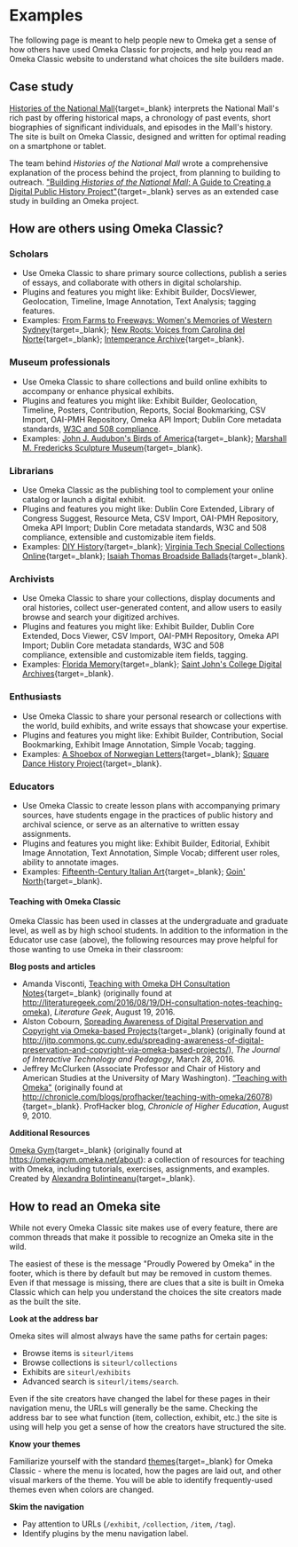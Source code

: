 # Examples

The following page is meant to help people new to Omeka get a sense of how others have used Omeka Classic for projects, and help you read an Omeka Classic website to understand what choices the site builders made.

## Case study

[Histories of the National Mall](http://mallhistory.org){target=_blank} interprets the National Mall's rich past by offering historical maps, a chronology of past events, short biographies of significant individuals, and episodes in the Mall's history. The site is built on Omeka Classic, designed and written for optimal reading on a smartphone or tablet. 

The team behind *Histories of the National Mall* wrote a comprehensive explanation of the process behind the project, from planning to building to outreach. ["Building *Histories of the National Mall*:  A Guide to Creating a Digital Public History Project"](http://mallhistory.org/Guide/){target=_blank} serves as an extended case study in building an Omeka project.

## How are others using Omeka Classic?

### Scholars

- Use Omeka Classic to share primary source collections, publish a series of essays, and collaborate with others in digital scholarship.
- Plugins and features you might like: Exhibit Builder, DocsViewer, Geolocation, Timeline, Image Annotation, Text Analysis; tagging features.
- Examples: [From Farms to Freeways: Women's Memories of Western Sydney](http://omeka.uws.edu.au/farmstofreeways/){target=_blank}; [New Roots: Voices from Carolina del Norte](https://newroots.lib.unc.edu/){target=_blank}; [Intemperance Archive](http://intemperance.org/){target=_blank}. 


### Museum professionals

- Use Omeka Classic to share collections and build online exhibits to accompany or enhance physical exhibits.
- Plugins and features you might like: Exhibit Builder, Geolocation, Timeline, Posters, Contribution, Reports, Social Bookmarking, CSV Import, OAI-PMH Repository, Omeka API Import; Dublin Core metadata standards, [W3C and 508 compliance](../GettingStarted/Accessibility_Statement.md).
- Examples: [John J. Audubon's Birds of America](http://omeka.tplcs.ca/virtual-exhibits/exhibits/show/audubon){target=_blank}; [Marshall M. Fredericks Sculpture Museum](http://omeka.svsu.edu/){target=_blank}.


### Librarians

- Use Omeka Classic as the publishing tool to complement your online catalog or launch a digital exhibit.
- Plugins and features you might like: Dublin Core Extended, Library of Congress Suggest, Resource Meta, CSV Import, OAI-PMH Repository, Omeka API Import; Dublin Core metadata standards, W3C and 508 compliance, extensible and customizable item fields.
- Examples: [DIY History](http://diyhistory.lib.uiowa.edu/){target=_blank}; [Virginia Tech Special Collections Online](https://digitalsc.lib.vt.edu/){target=_blank}; [Isaiah Thomas Broadside Ballads](http://www.americanantiquarian.org/thomasballads/){target=_blank}. 


### Archivists

- Use Omeka Classic to share your collections, display documents and oral histories, collect user-generated content, and allow users to easily browse and search your digitized archives.
- Plugins and features you might like: Exhibit Builder, Dublin Core Extended, Docs Viewer, CSV Import, OAI-PMH Repository, Omeka API Import; Dublin Core metadata standards, W3C and 508 compliance, extensible and customizable item fields, tagging.
- Examples: [Florida Memory](https://www.floridamemory.com/){target=_blank}; [Saint John's College Digital Archives](http://digitalarchives.sjc.edu/){target=_blank}. 

### Enthusiasts

- Use Omeka Classic to share your personal research or collections with the world, build exhibits, and write essays that showcase your expertise.
- Plugins and features you might like: Exhibit Builder, Contribution, Social Bookmarking, Exhibit Image Annotation, Simple Vocab; tagging.
- Examples: [A Shoebox of Norwegian Letters](http://huginn.net/shoebox/letters/){target=_blank}; [Square Dance History Project](https://squaredancehistory.org/){target=_blank}. 

### Educators

- Use Omeka Classic to create lesson plans with accompanying primary sources, have students engage in the practices of public history and archival science, or serve as an alternative to written essay assignments. 
- Plugins and features you might like: Exhibit Builder, Editorial, Exhibit Image Annotation, Text Annotation, Simple Vocab; different user roles, ability to annotate images.
- Examples: [Fifteenth-Century Italian Art](http://www.quattrocentoitalia.artinterp.org/omeka/){target=_blank}; [Goin' North](https://goinnorth.org/){target=_blank}. 

#### Teaching with Omeka Classic 
Omeka Classic has been used in classes at the undergraduate and graduate level, as well as by high school students. In addition to the information in the Educator use case (above), the following resources may prove helpful for those wanting to use Omeka in their classroom:

**Blog posts and articles**

- Amanda Visconti, [Teaching with Omeka DH Consultation Notes](http://web.archive.org/web/20220129111317/http://literaturegeek.com/2016/08/19/DH-consultation-notes-teaching-omeka){target=_blank} (originally found at http://literaturegeek.com/2016/08/19/DH-consultation-notes-teaching-omeka), *Literature Geek*, August 19, 2016.
- Alston Cobourn, [Spreading Awareness of Digital Preservation and Copyright via Omeka-based Projects](http://web.archive.org/web/20210413162928/https://jitp.commons.gc.cuny.edu/spreading-awareness-of-digital-preservation-and-copyright-via-omeka-based-projects/){target=_blank} (originally found at http://jitp.commons.gc.cuny.edu/spreading-awareness-of-digital-preservation-and-copyright-via-omeka-based-projects/), *The Journal of Interactive Technology and Pedagogy*, March 28, 2016.
- Jeffrey McClurken (Associate Professor and Chair of History and American Studies at the University of Mary Washington). [“Teaching with Omeka"](http://web.archive.org/web/20120616080742/http://chronicle.com/blogs/profhacker/teaching-with-omeka/26078) (originally found at http://chronicle.com/blogs/profhacker/teaching-with-omeka/26078){target=_blank}. ProfHacker blog, *Chronicle of Higher Education*, August 9, 2010.

**Additional Resources**

[Omeka Gym](http://web.archive.org/web/20210413192429/https://omekagym.omeka.net/about){target=_blank} (originally found at https://omekagym.omeka.net/about): a collection of resources for teaching with Omeka, including tutorials, exercises, assignments, and examples. Created by [Alexandra Bolintineanu](https://alexandrabolintineanu.wordpress.com/){target=_blank}.

## How to read an Omeka site

While not every Omeka Classic site makes use of every feature, there are common threads that make it possible to recognize an Omeka site in the wild. 

The easiest of these is the message "Proudly Powered by Omeka" in the footer, which is there by default but may be removed in custom themes. Even if that message is missing, there are clues that a site is built in Omeka Classic which can help you understand the choices the site creators made as the built the site. 

**Look at the address bar** 

Omeka sites will almost always have the same paths for certain pages:

- Browse items is `siteurl/items`
- Browse collections is `siteurl/collections`
- Exhibits are `siteurl/exhibits`
- Advanced search is `siteurl/items/search`. 

Even if the site creators have changed the label for these pages in their navigation menu, the URLs will generally be the same. Checking the address bar to see what function (item, collection, exhibit, etc.) the site is using will help you get a sense of how the creators have structured the site.

**Know your themes** 

Familiarize yourself with the standard [themes](http://omeka.org/classic/themes/){target=_blank} for Omeka Classic - where the menu is located, how the pages are laid out, and other visual markers of the theme. You will be able to identify frequently-used themes even when colors are changed.

**Skim the navigation**

- Pay attention to URLs (`/exhibit`, `/collection`, `/item`, `/tag`).
- Identify plugins by the menu navigation label.

